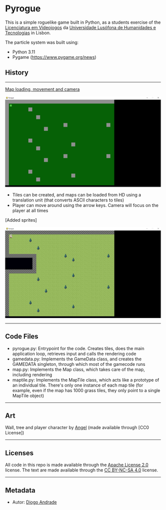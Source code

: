 # Pyrogue

This is a simple roguelike game built in Python, as a students exercise of the [Licenciatura em Videojogos][lv] da
[Universidade Lusófona de Humanidades e Tecnologias][ULHT] in Lisbon.

The particle system was built using:
* Python 3.11
* Pygame (https://www.pygame.org/news)

## History
---
[Map loading, movement and camera]

![Image](progress/screen01.png)

* Tiles can be created, and maps can be loaded from HD using a translation unit (that converts ASCII characters to tiles)
* Player can move around using the arrow keys. Camera will focus on the player at all times

[Added sprites]

![Image](progress/screen02.png)

---

## Code Files

* pyrogue.py: Entrypoint for the code. Creates tiles, does the main application loop, retrieves input and calls the rendering code
* gamedata.py: Implements the GameData class, and creates the GAMEDATA singleton, through which most of the gamecode runs
* map.py: Implements the Map class, which takes care of the map, including rendering
* maptile.py: Implements the MapTile class, which acts like a prototype of an individual tile. There's only one instance of each map tile (for example, even if the map has 1000 grass tiles, they only point to a single MapTile object)
---
## Art
Wall, tree and player character by [Angel] (made available through [CC0 License])

---
## Licenses

All code in this repo is made available through the [Apache License 2.0] license.
The text are made available through the [CC BY-NC-SA 4.0] license.

---
## Metadata

* Autor: [Diogo Andrade][]

[Diogo Andrade]:https://github.com/DiogoDeAndrade
[Apache License 2.0]:LICENSE
[CC BY-NC-SA 4.0]:https://creativecommons.org/licenses/by-nc-sa/4.0/
[ULHT]:https://www.ulusofona.pt/
[lv]:https://www.ulusofona.pt/licenciatura/videojogos
[Map loading, movement and camera]:https://github.com/VideojogosLusofona/pyrogue/tree/3161309040fe1ea4e7cc2caf87d531223e8ae242
[Angel]:https://opengameart.org/users/angel